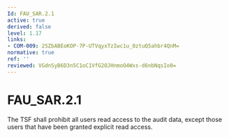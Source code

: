 ```yaml
---
Id: FAU_SAR.2.1
active: true
derived: false
level: 1.17
links:
- COM-009: 2SZbABEoKOP-7P-UTVqyxTzIwc1u_0ztuQ5ahbr4QnM=
normative: true
ref: ''
reviewed: VGdnSyB6D3n5C1oC1VfG2OJHnmoO4Wxs-d6nbNqsIo0=
---
```


# FAU_SAR.2.1

The TSF shall prohibit all users read access to the audit data, except those users that have been granted explicit read access.
